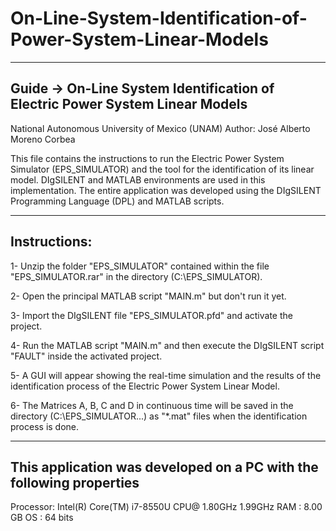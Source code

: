 # On-Line-System-Identification-of-Power-System-Linear-Models
--------------------------------------------------------------------------------------------------------
Guide -> On-Line System Identification of Electric Power System Linear Models
--------------------------------------------------------------------------------------------------------
National Autonomous University of Mexico (UNAM)
Author:   José Alberto Moreno Corbea                

This file contains the instructions to run the Electric Power System Simulator (EPS_SIMULATOR)
and the tool for the identification of its linear model. DIgSILENT and MATLAB environments are
used in this implementation. The entire application was developed using the DIgSILENT Programming
Language (DPL) and MATLAB scripts.

--------------------------------------------------------------------------------------------------------
Instructions:
--------------------------------------------------------------------------------------------------------
1- Unzip the folder "EPS_SIMULATOR" contained within the file "EPS_SIMULATOR.rar" in the
   directory (C:\\EPS_SIMULATOR).

2- Open the principal MATLAB script "MAIN.m" but don't run it yet.

3- Import the DIgSILENT file "EPS_SIMULATOR.pfd" and activate the project.

4- Run the MATLAB script "MAIN.m" and then execute the DIgSILENT script "FAULT" inside the
   activated project.

5- A GUI will appear showing the real-time simulation and the results of the identification
   process of the Electric Power System Linear Model.

6- The Matrices A, B, C and D in continuous time will be saved in the directory (C:\\EPS_SIMULATOR\...)
   as "*.mat" files when the identification process is done. 



--------------------------------------------------------------------------------------------------------
This application was developed on a PC with the following properties
--------------------------------------------------------------------------------------------------------
Processor: Intel(R) Core(TM) i7-8550U CPU@ 1.80GHz 1.99GHz
RAM      : 8.00 GB
OS       : 64 bits 
